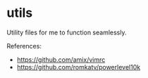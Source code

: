 # utils
Utility files for me to function seamlessly.

References:
* https://github.com/amix/vimrc
* https://github.com/romkatv/powerlevel10k
